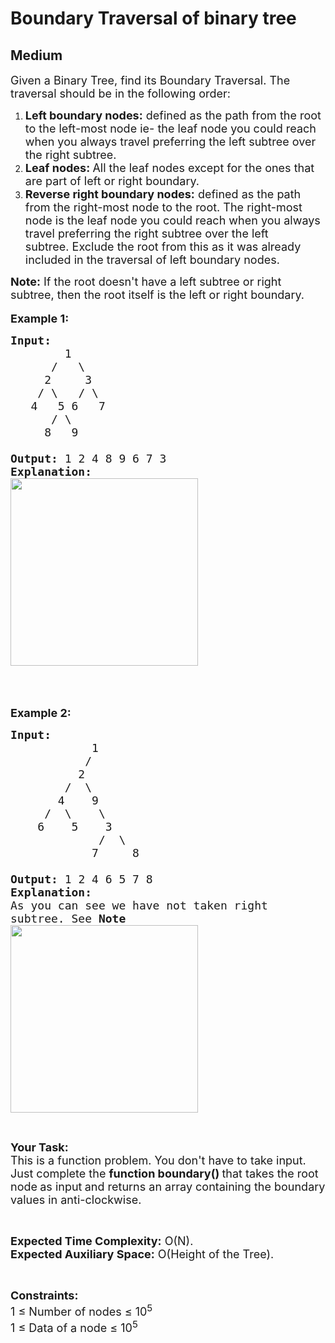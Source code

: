 # Boundary Traversal of binary tree
## Medium 
<div class="problem-statement" style="user-select: auto;">
                <p style="user-select: auto;"></p><p style="user-select: auto;"><span style="font-size: 18px; user-select: auto;">Given a Binary Tree, find its Boundary Traversal. The traversal should be in the following order:&nbsp;</span></p>

<ol style="user-select: auto;">
	<li style="user-select: auto;"><span style="font-size: 18px; user-select: auto;"><strong style="user-select: auto;">Left boundary nodes:</strong>&nbsp;defined as the path from the root to the left-most node&nbsp;</span><span style="font-size: 18px; user-select: auto;">ie- the&nbsp;leaf node you could reach when you always travel preferring&nbsp;the left subtree over the&nbsp;right subtree.&nbsp;</span></li>
	<li style="user-select: auto;"><span style="font-size: 18px; user-select: auto;"><strong style="user-select: auto;">Leaf nodes:&nbsp;</strong>All the leaf nodes except for the ones that are part of left or right boundary.</span></li>
	<li style="user-select: auto;"><span style="font-size: 18px; user-select: auto;"><strong style="user-select: auto;">Reverse right boundary nodes:</strong>&nbsp;defined as the path from&nbsp;the right-most node to the&nbsp;root. The&nbsp;right-most node is&nbsp;the&nbsp;leaf node you could reach when you always travel preferring&nbsp;the right subtree over the&nbsp;left subtree.&nbsp;Exclude the root from this as it was already included in the traversal of left boundary nodes.</span></li>
</ol>

<p style="user-select: auto;"><span style="font-size: 18px; user-select: auto;"><strong style="user-select: auto;">Note:</strong> If the root doesn't have a left subtree or right subtree, then the root itself is the left&nbsp;or right boundary.&nbsp;</span><br style="user-select: auto;">
<br style="user-select: auto;">
<strong style="user-select: auto;"><span style="font-size: 18px; user-select: auto;">Example 1:</span></strong></p>

<pre style="user-select: auto;"><strong style="user-select: auto;"><span style="font-size: 18px; user-select: auto;">Input:
        </span></strong><span style="font-size: 18px; user-select: auto;">1 
&nbsp;     /   \
&nbsp;    2     3</span><strong style="user-select: auto;"><span style="font-size: 18px; user-select: auto;">&nbsp; 
&nbsp;   </span></strong><span style="font-size: 18px; user-select: auto;">/ \   / \ 
&nbsp;  4   5 6   7
&nbsp;     / \
&nbsp;    8   9</span><strong style="user-select: auto;"><span style="font-size: 18px; user-select: auto;">
   
Output: </span></strong><span style="font-size: 18px; user-select: auto;">1 2 4 8 9 6 7 3</span><strong style="user-select: auto;"><span style="font-size: 18px; user-select: auto;">
Explanation:
</span></strong><span style="font-size: 18px; user-select: auto;"><strong style="user-select: auto;"><img alt="" src="https://media.geeksforgeeks.org/wp-content/uploads/20211103204119/graph4-300x300.png" style="height: 300px; width: 300px; user-select: auto;" class="img-responsive"></strong></span><strong style="user-select: auto;"><span style="font-size: 18px; user-select: auto;">
</span></strong>
</pre>

<p style="user-select: auto;">&nbsp;</p>

<p style="user-select: auto;"><strong style="user-select: auto;"><span style="font-size: 18px; user-select: auto;">Example 2:</span></strong></p>

<pre style="user-select: auto;"><strong style="user-select: auto;"><span style="font-size: 18px; user-select: auto;">Input:</span></strong>
<span style="font-size: 18px; user-select: auto;">&nbsp;           1
&nbsp;          / 
&nbsp;         2
&nbsp;       /  \
&nbsp;      4    9
&nbsp;    /  \    \
&nbsp;   6    5    3
&nbsp;            /  \
&nbsp;           7     8
</span><strong style="user-select: auto;"><span style="font-size: 18px; user-select: auto;">
Output: </span></strong><span style="font-size: 18px; user-select: auto;">1 2 4 6 5 7 8
<strong style="user-select: auto;">Explanation: 
</strong>As you can see we have not taken right
subtree. See <strong style="user-select: auto;">Note</strong></span>
<span style="font-size: 18px; user-select: auto;"><a href="https://contribute.geeksforgeeks.org/wp-content/uploads/boundary.png" target="_blank" style="user-select: auto;"><img alt="" src="https://media.geeksforgeeks.org/wp-content/uploads/20211103204646/graph1-300x300.png" style="float: left; height: 300px; width: 300px; user-select: auto;" class="img-responsive"></a></span>
</pre>

<p style="user-select: auto;">&nbsp;</p>

<p style="user-select: auto;"><strong style="user-select: auto;"><span style="font-size: 18px; user-select: auto;">Y</span></strong><strong style="user-select: auto;"><span style="font-size: 18px; user-select: auto;">our Task:</span></strong><br style="user-select: auto;">
<span style="font-size: 18px; user-select: auto;">This is a function problem. You don't have to take input. Just complete the <strong style="user-select: auto;">function boundary()&nbsp;</strong>that takes the root node<strong style="user-select: auto;">&nbsp;</strong>as input<strong style="user-select: auto;">&nbsp;</strong>and returns an array containing&nbsp;the boundary values in anti-clockwise.</span></p>

<p style="user-select: auto;">&nbsp;</p>

<p style="user-select: auto;"><span style="font-size: 18px; user-select: auto;"><strong style="user-select: auto;">Expected Time Complexity:</strong> O(N).&nbsp;<br style="user-select: auto;">
<strong style="user-select: auto;">Expected Auxiliary Space:</strong> O(Height of the Tree).</span></p>

<p style="user-select: auto;">&nbsp;</p>

<p style="user-select: auto;"><span style="font-size: 18px; user-select: auto;"><strong style="user-select: auto;">Constraints:</strong></span><br style="user-select: auto;">
<span style="font-size: 18px; user-select: auto;">1 ≤ Number of nodes ≤ 10<sup style="user-select: auto;">5</sup></span><br style="user-select: auto;">
<span style="font-size: 18px; user-select: auto;">1 ≤ Data of a node ≤ 10<sup style="user-select: auto;">5</sup></span></p>
 <p style="user-select: auto;"></p>
            </div>